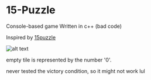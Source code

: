 # 15-Puzzle
Console-based game Written in c++ (bad code)

Inspired by [15puzzle](https://15puzzle.netlify.app/)

![alt text](https://github.com/log169/15-Puzzle/blob/main/image.png)


empty tile is represented by the number '0'.

never tested the victory condition, so it might not work lul
